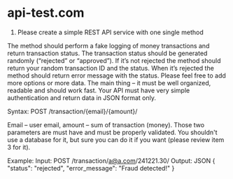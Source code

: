 # api-test.com
1. Please create a simple REST API service with one single method

The method should perform a fake logging of money transactions and return transaction status.
The transaction status should be generated randomly (“rejected” or “approved”).
If it’s not rejected the method should return your random transaction ID and the status.
When it’s rejected the method should return error message with the status.
Please feel free to add more options or more data. 
The main thing – it must be well organized, readable and should work fast.
Your API must have very simple authentication and return data in JSON format only. 

Syntax:
POST /transaction/{email}/{amount}/

Email – user email, amount – sum of transaction (money). 
Those two parameters are must have and must be properly validated.
You shouldn't use a database for it, but sure you can do it if you want (please review item 3 for it).

Example:
Input: POST /transaction/a@a.com/241221.30/
Output: JSON 
{
  "status": "rejected",
  "error_message": "Fraud detected!"
}
